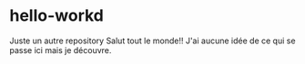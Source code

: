# hello-workd
Juste un autre repository
Salut tout le monde!! J'ai aucune idée de ce qui se passe ici mais je découvre.
